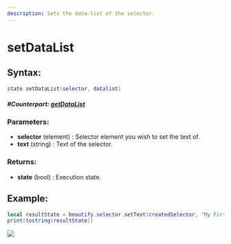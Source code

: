 ```yaml
---
description: Sets the data-list of the selector.
---
```


# setDataList

## **Syntax:**

```lua
state setDataList(selector, datalist)
```

#### _**\#Counterpart:**_ [_**getDataList**_](getselectortext.md)

### **Parameters:**

* **selector** \(element\) : Selector element you wish to set the text of.
* **text** \(string\) : Text of the selector.

### **Returns:**

* **state** \(bool\) : Execution state.

## **Example:**

```lua
local resultState = beautify.selector.setText(createdSelector, "My First Selector #1")
print(tostring(resultState))
```

![](../../.gitbook/assets/setselectortext.png)

